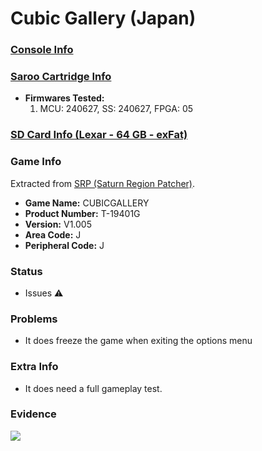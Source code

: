 # Cubic Gallery (Japan)

### [Console Info](../../../../Info/Consoles/VA13/README.md)

### [Saroo Cartridge Info](../../../../Info/Cartridges/RetroGameParadiseStore/1.32F/README.md)

- <b>Firmwares Tested:</b>
  1. MCU: 240627, SS: 240627, FPGA: 05

### [SD Card Info (Lexar - 64 GB - exFat)](../../../../Info/SdCards/Lexar/64GB/exfat/README.md)

### Game Info

Extracted from [SRP (Saturn Region Patcher)](https://segaxtreme.net/resources/saturn-region-patcher.81/download).

- <b>Game Name:</b> CUBICGALLERY
- <b>Product Number:</b> T-19401G
- <b>Version:</b> V1.005
- <b>Area Code:</b> J
- <b>Peripheral Code:</b> J

### Status

- Issues :warning:

### Problems

- It does freeze the game when exiting the options menu

### Extra Info

- It does need a full gameplay test.

### Evidence

[![](https://img.youtube.com/vi/5uymGD5iD2U/0.jpg)](https://www.youtube.com/watch?v=5uymGD5iD2U)
